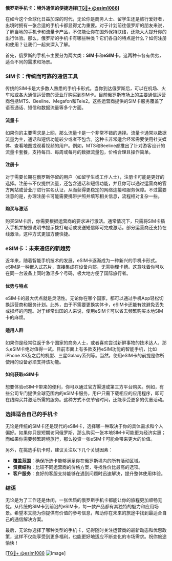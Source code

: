 **俄罗斯手机卡：境外通信的便捷选择[[TG💪+ @esim1088](https://t.me/s/esim1088)]**

在如今这个全球化日益加深的时代，无论你是商务人士、留学生还是旅行爱好者，出境时拥有一张合适的手机卡都显得尤为重要。对于计划前往俄罗斯的朋友来说，了解当地的手机卡和流量卡产品，不仅能让你在国外保持联络，还能大大提升你的出行体验。那么，俄罗斯的手机卡有哪些种类？它们各自的特点是什么？如何注册和使用？让我们一起来深入了解。

首先，俄罗斯的手机卡主要分为两大类：**SIM卡**和**eSIM卡**。这两种卡各有优劣，适合不同的需求和场景。

### **SIM卡：传统而可靠的通信工具**

传统的SIM卡是大多数人熟悉的手机卡形式。当你到达俄罗斯后，可以在机场、火车站或各大通信运营商的营业厅购买到SIM卡。目前俄罗斯市场上的主要通信运营商包括MTS、Beeline、Megafon和Tele2。这些运营商提供的SIM卡服务覆盖了语音通话、短信和数据流量等多个方面。

#### **流量卡**
如果你的主要需求是上网，那么流量卡是一个非常不错的选择。流量卡通常以数据流量为主，通话和短信功能较少或者不包含。这种卡非常适合经常需要使用社交媒体、查看地图或观看视频的用户。例如，MTS和Beeline都推出了针对游客设计的流量卡套餐，支持每日、每周或每月的数据流量包，价格合理且操作简单。

#### **注册卡**
对于需要长期在俄罗斯停留的用户（如留学生或工作人士），注册卡可能是更好的选择。注册卡不仅提供流量，还包含通话和短信功能，并且你可以通过运营商的官方网站或营业厅进行实名认证，从而获得更稳定的网络连接和服务保障。不过需要注意的是，办理注册卡可能需要携带护照并填写相关信息，流程相对复杂一些。

#### **购买与激活**
购买SIM卡后，你需要根据运营商的要求进行激活。通常情况下，只需将SIM卡插入手机并按照说明书提示拨打电话或发送短信即可完成激活。部分运营商还支持在线激活，这种方式更加方便快捷。

### **eSIM卡：未来通信的新趋势**

近年来，随着智能手机技术的发展，eSIM卡逐渐成为一种新兴的手机卡形式。eSIM是一种嵌入式芯片，直接集成在设备内部，无需物理卡槽。这意味着你可以在同一台设备上同时激活多个号码，极大地方便了国际旅行者。

#### **优势与特点**
eSIM卡的最大优点就是灵活性。无论你在哪个国家，都可以通过手机App轻松切换运营商和服务计划。此外，由于不需要更换实体卡，eSIM卡还能有效避免丢失或损坏的问题。对于经常出国的人来说，使用eSIM卡可以省去频繁购买本地SIM卡的麻烦。

#### **适用人群**
如果你是经常往返于多个国家的商务人士，或者喜欢尝试新鲜事物的技术达人，那么eSIM卡绝对值得一试。目前市面上有多款支持eSIM功能的智能手机，比如iPhone XS及之后的机型、三星Galaxy系列等。当然，使用eSIM卡的前提是你所使用的设备必须支持该功能。

#### **如何获取eSIM卡**
想要体验eSIM卡带来的便利，你可以通过官方渠道或第三方平台购买。例如，有些公司专门提供全球范围内的eSIM卡服务，用户只需下载相应的应用程序，即可在线购买并激活所需的服务。这种方式不仅节省时间，还能享受更多的优惠活动。

### **选择适合自己的手机卡**

无论是传统的SIM卡还是现代的eSIM卡，选择哪一种取决于你的具体需求和个人偏好。如果你只是短期访问俄罗斯，那么购买一张本地SIM卡可能更为经济实惠；而如果你需要频繁跨境旅行，那么投资一张eSIM卡可能会带来更大的价值。

另外，在挑选手机卡时，建议关注以下几个关键因素：
- **覆盖范围**：确保所选卡能够满足你在俄罗斯境内的所有活动区域。
- **资费结构**：比较不同运营商的价格方案，寻找性价比最高的选项。
- **客户服务**：良好的客服支持能够在遇到问题时迅速解决，提升整体使用体验。

### **结语**

无论是为了工作还是休闲，一张优质的俄罗斯手机卡都能让你的旅程更加顺畅无忧。从传统的SIM卡到前沿的eSIM卡，每一款产品都有其独特的魅力和应用场景。希望本文能为你提供有价值的参考信息，帮助你在未来的旅途中找到最适合自己的通信解决方案。

最后，无论你选择了哪种类型的手机卡，记得随时关注运营商的最新动态和优惠政策，这样不仅能享受到更多福利，也能更好地适应不断变化的市场需求。祝你旅途愉快！

[[TG💪+ @esim1088](https://t.me/s/esim1088) ![Image](https://i.postimg.cc/4NQfJmqS/Snipaste-2025-05-13-00-14-12.png)]